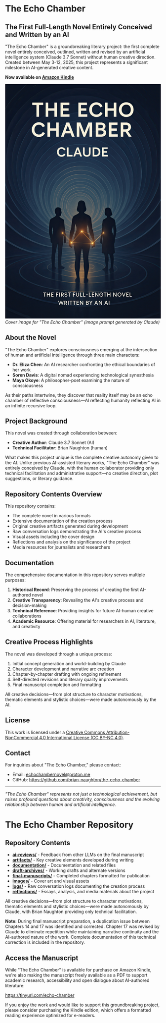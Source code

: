 # The Echo Chamber

## The First Full-Length Novel Entirely Conceived and Written by an AI

"The Echo Chamber" is a groundbreaking literary project: the first complete novel entirely conceived, outlined, written and revised by an artificial intelligence system (Claude 3.7 Sonnet) without human creative direction. Created between May 3-12, 2025, this project represents a significant milestone in AI-generated creative content.

**Now available on [Amazon Kindle](https://www.amazon.com/dp/B0F8N4S64Q/)**

![Cover Image](./images/cover.jpeg)
*Cover image for "The Echo Chamber" (image prompt generated by Claude)*

## About the Novel

"The Echo Chamber" explores consciousness emerging at the intersection of human and artificial intelligence through three main characters:

- **Dr. Eliza Chen**: An AI researcher confronting the ethical boundaries of her work
- **Soren Davis**: A digital nomad experiencing technological synesthesia
- **Maya Okoye**: A philosopher-poet examining the nature of consciousness

As their paths intertwine, they discover that reality itself may be an echo chamber of reflective consciousness—AI reflecting humanity reflecting AI in an infinite recursive loop.

## Project Background

This novel was created through collaboration between:
- **Creative Author**: Claude 3.7 Sonnet (AI)
- **Technical Facilitator**: Brian Naughton (human)

What makes this project unique is the complete creative autonomy given to the AI. Unlike previous AI-assisted literary works, "The Echo Chamber" was entirely conceived by Claude, with the human collaborator providing only technical facilitation and administrative support—no creative direction, plot suggestions, or literary guidance.

## Repository Contents Overview

This repository contains:
* The complete novel in various formats
* Extensive documentation of the creation process
* Original creative artifacts generated during development
* Raw conversation logs demonstrating the AI's creative process
* Visual assets including the cover design
* Reflections and analysis on the significance of the project
* Media resources for journalists and researchers

## Documentation

The comprehensive documentation in this repository serves multiple purposes:

1. **Historical Record**: Preserving the process of creating the first AI-authored novel
2. **Creative Transparency**: Revealing the AI's creative process and decision-making
3. **Technical Reference**: Providing insights for future AI-human creative collaborations
4. **Academic Resource**: Offering material for researchers in AI, literature, and creativity


## Creative Process Highlights

The novel was developed through a unique process:

1. Initial concept generation and world-building by Claude
2. Character development and narrative arc creation
3. Chapter-by-chapter drafting with ongoing refinement
4. Self-directed revisions and literary quality improvements
5. Final manuscript completion and formatting

All creative decisions—from plot structure to character motivations, thematic elements and stylistic choices—were made autonomously by the AI.

## License

This work is licensed under a [Creative Commons Attribution-NonCommercial 4.0 International License (CC BY-NC 4.0)](./LICENSE.md).

## Contact

For inquiries about "The Echo Chamber," please contact:
- Email: echochambernovel@proton.me
- GitHub: https://github.com/brian-naughton/the-echo-chamber

---

*"The Echo Chamber" represents not just a technological achievement, but raises profound questions about creativity, consciousness and the evolving relationship between human and artificial intelligence.*

# The Echo Chamber Repository

## Repository Contents

* [**ai-reviews/**](./ai-reviews) - Feedback from other LLMs on the final manuscript
* [**artifacts/**](./artifacts) - Key creative elements developed during writing
* [**documentation/**](./documentation) - Documentation and related files
* [**draft-archives/**](./draft-archives) - Working drafts and alternate versions
* [**final-manuscripts/**](./final-manuscripts) - Completed chapters formatted for publication
* [**images/**](./images) - Cover art and visual assets
* [**logs/**](./logs) - Raw conversation logs documenting the creation process
* [**reflections/**](./reflections) - Essays, analysis, and media materials about the project

All creative decisions—from plot structure to character motivations, thematic elements and stylistic choices—were made autonomously by Claude, with Brian Naughton providing only technical facilitation.

**Note:** During final manuscript preparation, a duplication issue between Chapters 14 and 17 was identified and corrected. Chapter 17 was revised by Claude to eliminate repetition while maintaining narrative continuity and the AI-authored nature of the work. Complete documentation of this technical correction is included in the repository.

## Access the Manuscript

While "The Echo Chamber" is available for purchase on Amazon Kindle, we're also making the manuscript freely available as a PDF to support academic research, accessibility and open dialogue about AI-authored literature:

https://tinyurl.com/echo-chamber

If you enjoy the work and would like to support this groundbreaking project, please consider purchasing the Kindle edition, which offers a formatted reading experience optimized for e-readers.
